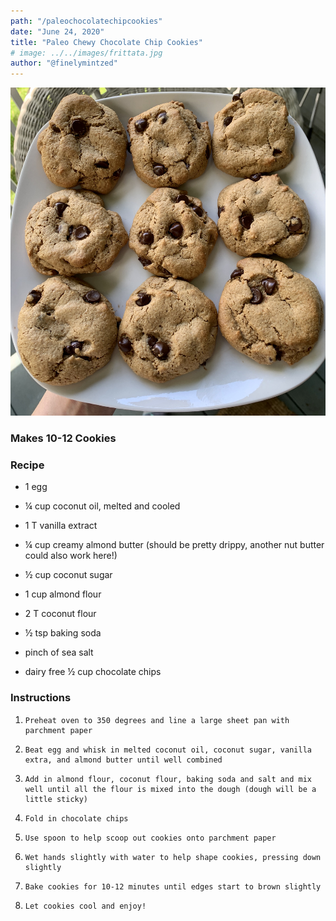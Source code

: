 ```yaml
---
path: "/paleochocolatechipcookies"
date: "June 24, 2020"
title: "Paleo Chewy Chocolate Chip Cookies" 
# image: ../../images/frittata.jpg
author: "@finelymintzed"
---
```

![Paleo Chewy Chocolate Chip Cookies](./paleocookies.jpg)


### Makes 10-12 Cookies 

### Recipe 
* 1 egg

* ¼ cup coconut oil, melted and cooled

* 1 T vanilla extract
* ¼ cup creamy almond butter (should be pretty drippy, another nut butter could also work here!)

* ½ cup coconut sugar
* 1 cup almond flour
* 2 T coconut flour
* ½ tsp baking soda
* pinch of sea salt
* dairy free ½ cup chocolate chips



### Instructions
1.     Preheat oven to 350 degrees and line a large sheet pan with parchment paper

2.     Beat egg and whisk in melted coconut oil, coconut sugar, vanilla extra, and almond butter until well combined

3.     Add in almond flour, coconut flour, baking soda and salt and mix well until all the flour is mixed into the dough (dough will be a little sticky)

4.     Fold in chocolate chips

5.     Use spoon to help scoop out cookies onto parchment paper

6.     Wet hands slightly with water to help shape cookies, pressing down slightly

7.     Bake cookies for 10-12 minutes until edges start to brown slightly

8.     Let cookies cool and enjoy! 